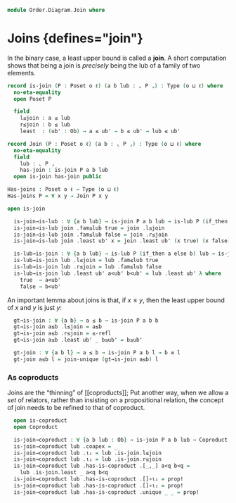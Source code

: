<!--
```agda
open import Cat.Diagram.Coproduct
open import Cat.Prelude

open import Data.Bool

open import Order.Diagram.Lub
open import Order.Base
open import Order.Cat

import Order.Reasoning
```
-->

```agda
module Order.Diagram.Join where
```

<!--
```agda
private variable
  o ℓ : Level
```
-->

# Joins {defines="join"}

In the binary case, a least upper bound is called a **join**. A short
computation shows that being a join is _precisely_ being the lub of a
family of two elements.

```agda
record is-join (P : Poset o ℓ) (a b lub : ⌞ P ⌟) : Type (o ⊔ ℓ) where
  no-eta-equality
  open Poset P

  field
    l≤join : a ≤ lub
    r≤join : b ≤ lub
    least  : (ub' : Ob) → a ≤ ub' → b ≤ ub' → lub ≤ ub'

record Join (P : Poset o ℓ) (a b : ⌞ P ⌟) : Type (o ⊔ ℓ) where
  no-eta-equality
  field
    lub : ⌞ P ⌟
    has-join : is-join P a b lub
  open is-join has-join public

Has-joins : Poset o ℓ → Type (o ⊔ ℓ)
Has-joins P = ∀ x y → Join P x y

open is-join
```

<!--
```agda
unquoteDecl H-Level-is-join = declare-record-hlevel 1 H-Level-is-join (quote is-join)

module _ {o ℓ} {P : Poset o ℓ} where
  open Poset P
  open is-lub
  open Lub
```
-->

```agda
  is-join→is-lub : ∀ {a b lub} → is-join P a b lub → is-lub P (if_then a else b) lub
  is-join→is-lub join .fam≤lub true = join .l≤join
  is-join→is-lub join .fam≤lub false = join .r≤join
  is-join→is-lub join .least ub' x = join .least ub' (x true) (x false)

  is-lub→is-join : ∀ {a b lub} → is-lub P (if_then a else b) lub → is-join P a b lub
  is-lub→is-join lub .l≤join = lub .fam≤lub true
  is-lub→is-join lub .r≤join = lub .fam≤lub false
  is-lub→is-join lub .least ub' a<ub' b<ub' = lub .least ub' λ where
    true  → a<ub'
    false → b<ub'
```

<!--
```agda
  join-unique
    : ∀ {a b x y}
    → is-join P a b x → is-join P a b y
    → x ≡ y
  join-unique {a} {b} {x} {y} p q =
    lub-unique (is-join→is-lub p) (is-join→is-lub q)

  Join-is-prop : ∀ {a b} → is-prop (Join P a b)
  Join-is-prop p q i .Join.lub =
    join-unique (Join.has-join p) (Join.has-join q) i
  Join-is-prop {a = a} {b = b} p q i .Join.has-join =
    is-prop→pathp {B = λ i → is-join P a b (join-unique (Join.has-join p) (Join.has-join q) i)}
      (λ i → hlevel 1)
      (Join.has-join p) (Join.has-join q) i

  instance
    H-Level-Join
      : ∀ {a b} {n}
      → H-Level (Join P a b) (suc n)
    H-Level-Join = prop-instance Join-is-prop

  Join→Lub : ∀ {a b} → Join P a b → Lub P (if_then a else b)
  Join→Lub join .Lub.lub = Join.lub join
  Join→Lub join .Lub.has-lub = is-join→is-lub (Join.has-join join)

  Lub→Join : ∀ {a b} → Lub P (if_then a else b) → Join P a b
  Lub→Join lub .Join.lub = Lub.lub lub
  Lub→Join lub .Join.has-join = is-lub→is-join (Lub.has-lub lub)

  is-join≃is-lub : ∀ {a b lub : Ob} → is-equiv (is-join→is-lub {a} {b} {lub})
  is-join≃is-lub = biimp-is-equiv! _ is-lub→is-join

  Join≃Lub : ∀ {a b} → is-equiv (Join→Lub {a} {b})
  Join≃Lub = biimp-is-equiv! _ Lub→Join
```
-->

An important lemma about joins is that, if $x \le y$, then the least
upper bound of $x$ and $y$ is just $y$:

```agda
  gt→is-join : ∀ {a b} → a ≤ b → is-join P a b b
  gt→is-join a≤b .l≤join = a≤b
  gt→is-join a≤b .r≤join = ≤-refl
  gt→is-join a≤b .least ub' _ b≤ub' = b≤ub'

  gt-join : ∀ {a b l} → a ≤ b → is-join P a b l → b ≡ l
  gt-join a≤b l = join-unique (gt→is-join a≤b) l
```

### As coproducts

Joins are the “thinning” of [[coproducts]]; Put another way, when we
allow a _set_ of relators, rather than insisting on a propositional
relation, the concept of join needs to be refined to that of coproduct.

```agda
  open is-coproduct
  open Coproduct

  is-join→coproduct : ∀ {a b lub : Ob} → is-join P a b lub → Coproduct (poset→category P) a b
  is-join→coproduct lub .coapex = _
  is-join→coproduct lub .ι₁ = lub .is-join.l≤join
  is-join→coproduct lub .ι₂ = lub .is-join.r≤join
  is-join→coproduct lub .has-is-coproduct .[_,_] a<q b<q =
    lub .is-join.least _ a<q b<q
  is-join→coproduct lub .has-is-coproduct .[]∘ι₁ = prop!
  is-join→coproduct lub .has-is-coproduct .[]∘ι₂ = prop!
  is-join→coproduct lub .has-is-coproduct .unique _ _ = prop!
```
